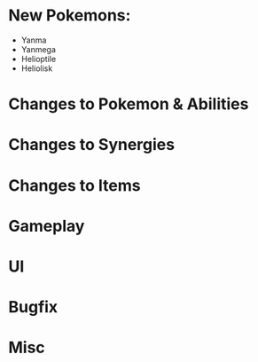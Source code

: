 # New Pokemons:

- Yanma
- Yanmega
- Helioptile
- Heliolisk

# Changes to Pokemon & Abilities

# Changes to Synergies

# Changes to Items

# Gameplay

# UI

# Bugfix

# Misc
